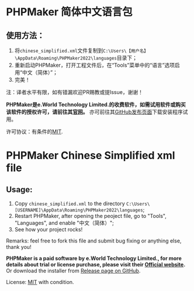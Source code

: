# PHPMaker 简体中文语言包

## 使用方法：
1. 将`chinese_simplified.xml`文件复制到`C:\Users\【用户名】\AppData\Roaming\PHPMaker2022\languages`目录下；
2. 重新启动PHPMaker，打开工程文件后，在“Tools”菜单中的“语言”选项启用“中文（简体）”；
3. 完美！

注：译者水平有限，如有错漏欢迎PR赐教或提Issue，谢谢！

**PHPMaker是e.World Technology Limited.的收费软件，如需试用软件或购买该软件的授权许可，请前往其[官网](https://phpmaker.dev)。** 亦可前往其[GitHub发布页面](https://github.com/phpmkr/2022)下载安装程序试用。

许可协议：有条件的[MIT](LICENSE).

# PHPMaker Chinese Simplified xml file

## Usage:
1. Copy `chinese_simplified.xml` to the directory `C:\Users\[USERNAME]\AppData\Roaming\PHPMaker2022\languages`;
2. Restart PHPMaker, after opening the peoject file, go to "Tools", "Languages", and enable "中文（简体）";
3. See how your project rocks!

Remarks: feel free to fork this file and submit bug fixing or anything else, thank you!

**PHPMaker is a paid software by e.World Technology Limited., for more details about trial or license purchase, please visit their [Official website](https://phpmker.dev).** Or download the installer from [Release page on GitHub](https://github.com/phpmkr/2022).

License: [MIT](LICENSE) with condition.
